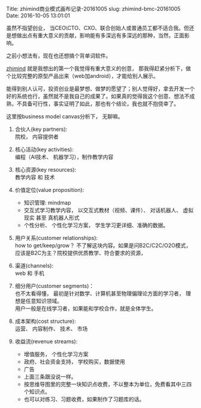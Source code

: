 Title: zhimind商业模式画布记录-20161005
slug: zhimind-bmc-20161005
Date: 2016-10-05 13:01:01

虽然不指望创业， 当CEO\CTO、CXO、联合创始人或普通员工都不适合我。但还是想做出点有重大意义的贡献，影响能有多深远有多深远的那种，当然，正面影响。

之前小想法有，现在也还想搞个背单词软件。

[zhimind](zhimind.com) 就是我想出的第一个我觉得有重大意义的创意， 那我得赶紧分析下，做个比较完整的原型产品出来（web加android），才能给别人展示。

能得到别人认可，投资创业是最梦想、做梦的愿望了；别人觉得好，拿去开发一个好的系统也行，虽然就不是我自己的成果了。如果真的觉得我这个创意、想法不成熟，不具备可行性，事实证明了如此，那也有个结论，我也就不抱侥幸了。

这里按business model canvas分析下， 无聊嘛。 

1. 合伙人(key partners):   
    院校， 内容提供者
2. 核心活动(key activities):   
    编程（AI技术、 机器学习），制作教学内容
3. 核心资源(key resources):   
    教学内容 和 技术
4. 价值定位(value proposition):    
    - 知识管理: mindmap
    - 交互式学习教学内容， 以交互式教材（视频、课件）、 对话机器人、 虚拟现实 甚至 真机器人形式
    - 个性分析、 个性化学习方案， 学生学习更详细、准确的数据。

5. 用户关系(customer relationships):   
    how to get/keep/grow？ 不了解这块内容。如果是问B2C/C2C/O2O模式，应该是B2C为主？院校提供优质教学、符合要求的资源，
6. 渠道(channels):   
    web 和 手机
7. 细分用户(customer segments)：  
    也不太看得懂， 最初是针对数学、计算机甚至物理偏理论方面的学习者， 理想是任意知识领域。  
    用户一般是在线学习者，如果能和学校合作，就是全体学生。
8. 成本架构(cost structure):   
    运营、 内容制作、 技术、 市场
9. 收益流(revenue streams):  
    - 增值服务， 个性化学习方案
    - 政府、社会资金支持， 学校购买，数据使用
    - 广告
    - 上面三条跟没说一样。
    - 按思维导图里的完整一块知识点收费，不以整本为单位，免费看其中三四个知识点。
    - 也可以对练习、习题收费，如果制作了习题库的话。
    
